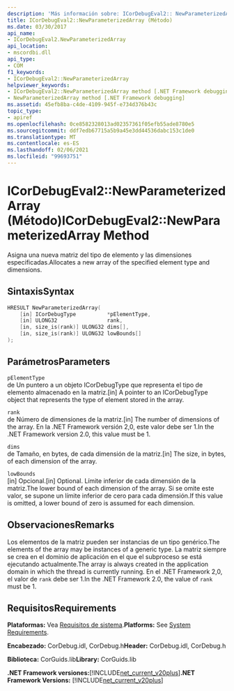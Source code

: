 ```yaml
---
description: 'Más información sobre: ICorDebugEval2:: NewParameterizedArray ((método)'
title: ICorDebugEval2::NewParameterizedArray (Método)
ms.date: 03/30/2017
api_name:
- ICorDebugEval2.NewParameterizedArray
api_location:
- mscordbi.dll
api_type:
- COM
f1_keywords:
- ICorDebugEval2::NewParameterizedArray
helpviewer_keywords:
- ICorDebugEval2::NewParameterizedArray method [.NET Framework debugging]
- NewParameterizedArray method [.NET Framework debugging]
ms.assetid: 45efb8ba-c4de-4109-945f-e734d376b43c
topic_type:
- apiref
ms.openlocfilehash: 0ce8582328013ad02357361f05efb55ade8780e5
ms.sourcegitcommit: ddf7edb67715a5b9a45e3dd44536dabc153c1de0
ms.translationtype: MT
ms.contentlocale: es-ES
ms.lasthandoff: 02/06/2021
ms.locfileid: "99693751"
---
```

# <a name="icordebugeval2newparameterizedarray-method"></a><span data-ttu-id="2fed4-103">ICorDebugEval2::NewParameterizedArray (Método)</span><span class="sxs-lookup"><span data-stu-id="2fed4-103">ICorDebugEval2::NewParameterizedArray Method</span></span>

<span data-ttu-id="2fed4-104">Asigna una nueva matriz del tipo de elemento y las dimensiones especificadas.</span><span class="sxs-lookup"><span data-stu-id="2fed4-104">Allocates a new array of the specified element type and dimensions.</span></span>  
  
## <a name="syntax"></a><span data-ttu-id="2fed4-105">Sintaxis</span><span class="sxs-lookup"><span data-stu-id="2fed4-105">Syntax</span></span>  
  
```cpp  
HRESULT NewParameterizedArray(  
    [in] ICorDebugType          *pElementType,  
    [in] ULONG32                rank,  
    [in, size_is(rank)] ULONG32 dims[],  
    [in, size_is(rank)] ULONG32 lowBounds[]  
);  
```  
  
## <a name="parameters"></a><span data-ttu-id="2fed4-106">Parámetros</span><span class="sxs-lookup"><span data-stu-id="2fed4-106">Parameters</span></span>  

 `pElementType`  
 <span data-ttu-id="2fed4-107">de Un puntero a un objeto ICorDebugType que representa el tipo de elemento almacenado en la matriz.</span><span class="sxs-lookup"><span data-stu-id="2fed4-107">[in] A pointer to an ICorDebugType object that represents the type of element stored in the array.</span></span>  
  
 `rank`  
 <span data-ttu-id="2fed4-108">de Número de dimensiones de la matriz.</span><span class="sxs-lookup"><span data-stu-id="2fed4-108">[in] The number of dimensions of the array.</span></span> <span data-ttu-id="2fed4-109">En la .NET Framework versión 2,0, este valor debe ser 1.</span><span class="sxs-lookup"><span data-stu-id="2fed4-109">In the .NET Framework version 2.0, this value must be 1.</span></span>  
  
 `dims`  
 <span data-ttu-id="2fed4-110">de Tamaño, en bytes, de cada dimensión de la matriz.</span><span class="sxs-lookup"><span data-stu-id="2fed4-110">[in] The size, in bytes, of each dimension of the array.</span></span>  
  
 `lowBounds`  
 <span data-ttu-id="2fed4-111">[in] Opcional.</span><span class="sxs-lookup"><span data-stu-id="2fed4-111">[in] Optional.</span></span> <span data-ttu-id="2fed4-112">Límite inferior de cada dimensión de la matriz.</span><span class="sxs-lookup"><span data-stu-id="2fed4-112">The lower bound of each dimension of the array.</span></span> <span data-ttu-id="2fed4-113">Si se omite este valor, se supone un límite inferior de cero para cada dimensión.</span><span class="sxs-lookup"><span data-stu-id="2fed4-113">If this value is omitted, a lower bound of zero is assumed for each dimension.</span></span>  
  
## <a name="remarks"></a><span data-ttu-id="2fed4-114">Observaciones</span><span class="sxs-lookup"><span data-stu-id="2fed4-114">Remarks</span></span>  

 <span data-ttu-id="2fed4-115">Los elementos de la matriz pueden ser instancias de un tipo genérico.</span><span class="sxs-lookup"><span data-stu-id="2fed4-115">The elements of the array may be instances of a generic type.</span></span> <span data-ttu-id="2fed4-116">La matriz siempre se crea en el dominio de aplicación en el que el subproceso se está ejecutando actualmente.</span><span class="sxs-lookup"><span data-stu-id="2fed4-116">The array is always created in the application domain in which the thread is currently running.</span></span> <span data-ttu-id="2fed4-117">En el .NET Framework 2,0, el valor de `rank` debe ser 1.</span><span class="sxs-lookup"><span data-stu-id="2fed4-117">In the .NET Framework 2.0, the value of `rank` must be 1.</span></span>  
  
## <a name="requirements"></a><span data-ttu-id="2fed4-118">Requisitos</span><span class="sxs-lookup"><span data-stu-id="2fed4-118">Requirements</span></span>  

 <span data-ttu-id="2fed4-119">**Plataformas:** Vea [Requisitos de sistema](../../get-started/system-requirements.md).</span><span class="sxs-lookup"><span data-stu-id="2fed4-119">**Platforms:** See [System Requirements](../../get-started/system-requirements.md).</span></span>  
  
 <span data-ttu-id="2fed4-120">**Encabezado:** CorDebug.idl, CorDebug.h</span><span class="sxs-lookup"><span data-stu-id="2fed4-120">**Header:** CorDebug.idl, CorDebug.h</span></span>  
  
 <span data-ttu-id="2fed4-121">**Biblioteca:** CorGuids.lib</span><span class="sxs-lookup"><span data-stu-id="2fed4-121">**Library:** CorGuids.lib</span></span>  
  
 <span data-ttu-id="2fed4-122">**.NET Framework versiones:**[!INCLUDE[net_current_v20plus](../../../../includes/net-current-v20plus-md.md)]</span><span class="sxs-lookup"><span data-stu-id="2fed4-122">**.NET Framework Versions:** [!INCLUDE[net_current_v20plus](../../../../includes/net-current-v20plus-md.md)]</span></span>
